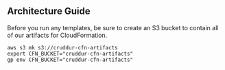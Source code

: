 ## Architecture Guide

Before you run any templates, be sure to create an S3 bucket to contain
all of our artifacts for CloudFormation.

```
aws s3 mk s3://cruddur-cfn-artifacts
export CFN_BUCKET="cruddur-cfn-artifacts"
gp env CFN_BUCKET="cruddur-cfn-artifacts"
```